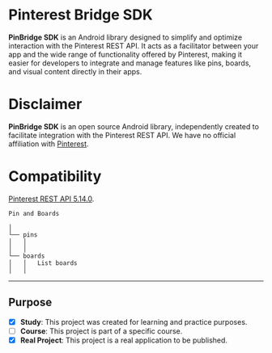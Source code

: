 # Pinterest Bridge SDK

**PinBridge SDK** is an Android library designed to simplify and optimize interaction with the Pinterest REST API. It acts as a facilitator between your app and the wide range of functionality offered by Pinterest, making it easier for developers to integrate and manage features like pins, boards, and visual content directly in their apps.

# Disclaimer

**PinBridge SDK** is an open source Android library, independently created to facilitate integration with the Pinterest REST API. We have no official affiliation with [Pinterest](https://www.pinterest.com/).

# Compatibility 
[Pinterest REST API 5.14.0](https://developers.pinterest.com/docs/api/v5/introduction).

```
Pin and Boards
 
│
└── pins
│   │   
│   │
└── boards
│   │   List boards
│   │ 
```
---
## Purpose
- [x] **Study**: This project was created for learning and practice purposes.
- [ ] **Course**: This project is part of a specific course.
- [x] **Real Project**: This project is a real application to be published.
